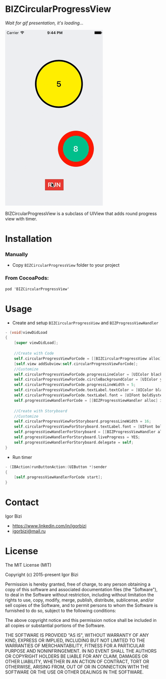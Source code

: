 # BIZCircularProgressView

*Wait for gif presentation, it's loading...*

![alt tag](https://github.com/bizibizi/BIZCircularProgressView/blob/master/presentation.gif)


BIZCircularProgressView is a subclass of UIView that adds round progress view with timer.


# Installation

### Manually
 - Copy ```BIZCircularProgressView``` folder to your project 

### From CocoaPods:
```objective-c
pod 'BIZCircularProgressView' 
```

# Usage

- Create and setup ```BIZCircularProgressView``` and ```BIZProgressViewHandler```
```objective-c
- (void)viewDidLoad
{
    [super viewDidLoad];
    
    //Create with Code
    self.circularProgressViewForCode = [[BIZCircularProgressView alloc] initWithFrame:CGRectMake(100, 100, 150, 150)];
    [self.view addSubview:self.circularProgressViewForCode];
    //Customize
    self.circularProgressViewForCode.progressLineColor = [UIColor blackColor];
    self.circularProgressViewForCode.circleBackgroundColor = [UIColor yellowColor];
    self.circularProgressViewForCode.progressLineWidth = 5;
    self.circularProgressViewForCode.textLabel.textColor = [UIColor blackColor];
    self.circularProgressViewForCode.textLabel.font = [UIFont boldSystemFontOfSize:25];
    self.progressViewHandlerForCode = [[BIZProgressViewHandler alloc] initWithProgressView:self.circularProgressViewForCode minValue:0 maxValue:5];
    
    //Create with Storyboard
    //Customize
    self.circularProgressViewForStoryboard.progressLineWidth = 16;
    self.circularProgressViewForStoryboard.textLabel.font = [UIFont boldSystemFontOfSize:25];
    self.progressViewHandlerForStoryboard = [[BIZProgressViewHandler alloc] initWithProgressView:self.circularProgressViewForStoryboard minValue:0 maxValue:8];
    self.progressViewHandlerForStoryboard.liveProgress = YES;
    self.progressViewHandlerForStoryboard.delegate = self;
}
```

- Run timer
```objective-c
- (IBAction)runButtonAction:(UIButton *)sender
{
    [self.progressViewHandlerForCode start];
}
```


# Contact

Igor Bizi
- https://www.linkedin.com/in/igorbizi
- igorbizi@mail.ru


# License
 
The MIT License (MIT)

Copyright (c) 2015-present Igor Bizi

Permission is hereby granted, free of charge, to any person obtaining a copy of this software and associated documentation files (the "Software"), to deal in the Software without restriction, including without limitation the rights to use, copy, modify, merge, publish, distribute, sublicense, and/or sell copies of the Software, and to permit persons to whom the Software is furnished to do so, subject to the following conditions:

The above copyright notice and this permission notice shall be included in all copies or substantial portions of the Software.

THE SOFTWARE IS PROVIDED "AS IS", WITHOUT WARRANTY OF ANY KIND, EXPRESS OR IMPLIED, INCLUDING BUT NOT LIMITED TO THE WARRANTIES OF MERCHANTABILITY, FITNESS FOR A PARTICULAR PURPOSE AND NONINFRINGEMENT. IN NO EVENT SHALL THE AUTHORS OR COPYRIGHT HOLDERS BE LIABLE FOR ANY CLAIM, DAMAGES OR OTHER LIABILITY, WHETHER IN AN ACTION OF CONTRACT, TORT OR OTHERWISE, ARISING FROM, OUT OF OR IN CONNECTION WITH THE SOFTWARE OR THE USE OR OTHER DEALINGS IN THE SOFTWARE.
 
